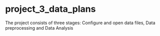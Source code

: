 # project_3_data_plans
The project consists of three stages: Configure and open data files, Data preprocessing and Data Analysis

